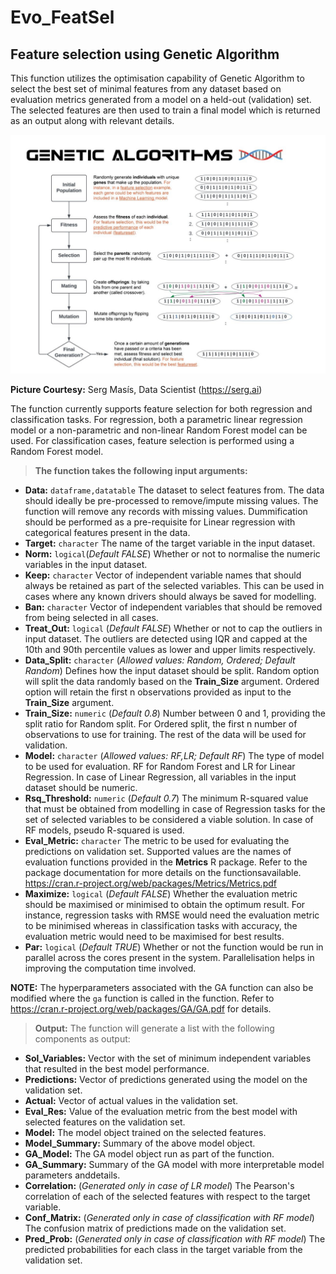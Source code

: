 # Evo_FeatSel

## Feature selection using Genetic Algorithm

This function utilizes the optimisation capability of Genetic Algorithm to select the best set of minimal features from any dataset based on evaluation metrics generated from a model on a held-out (validation) set. The selected features are then used to train a final model which is returned as an output along with relevant details.

![GA_fig](https://github.com/supratim1121992/Evo_FeatSel/blob/main/GA_Summary.jpg?raw=true)

**Picture Courtesy:** Serg Masís, Data Scientist (https://serg.ai)

The function currently supports feature selection for both regression and classification tasks. For regression, both a parametric linear regression model or a non-parametric and non-linear Random Forest model can be used. For classification cases, feature selection is performed using a Random Forest model.

> **The function takes the following input arguments:**
 * **Data:** `dataframe,datatable` The dataset to select features from. The data should ideally be pre-processed to remove/impute missing values. The function will remove any records with missing values. Dummification should be performed as a pre-requisite for Linear regression with categorical features present in the data.
 * **Target:** `character` The name of the target variable in the input dataset.
 * **Norm:** `logical`(*Default FALSE*) Whether or not to normalise the numeric variables in the input dataset.
 * **Keep:** `character` Vector of independent variable names that should always be retained as part of the selected variables. This can be used in cases where any known drivers should always be saved for modelling.
 * **Ban:** `character` Vector of independent variables that should be removed from being selected in all cases.
 * **Treat_Out:** `logical` (*Default FALSE*) Whether or not to cap the outliers in input dataset. The outliers are detected using IQR and capped at the 10th and 90th percentile values as lower and upper limits respectively.
 * **Data_Split:** `character` (*Allowed values: Random, Ordered; Default Random*) Defines how the input dataset should be split. Random option will split the data randomly based on the **Train_Size** argument. Ordered option will retain the first n observations provided as input to the **Train_Size** argument.
 * **Train_Size:** `numeric` (*Default 0.8*) Number between 0 and 1, providing the split ratio for Random split. For Ordered split, the first n number of observations to use for training. The rest of the data will be used for validation. 
 * **Model:** `character` (*Allowed values: RF,LR; Default RF*) The type of model to be used for evaluation. RF for Random Forest and LR for Linear Regression. In case of Linear Regression, all variables in the input dataset should be numeric.
 * **Rsq_Threshold:** `numeric` (*Default 0.7*) The minimum R-squared value that must be obtained from modelling in case of Regression tasks for the set of selected variables to be considered a viable solution. In case of RF models, pseudo R-squared is used.
 * **Eval_Metric:** `character` The metric to be used for evaluating the predictions on validation set. Supported values are the names of evaluation functions provided in the **Metrics** R package. Refer to the package documentation for more details on the functionsavailable. https://cran.r-project.org/web/packages/Metrics/Metrics.pdf
 * **Maximize:** `logical` (*Default FALSE*) Whether the evaluation metric should be maximised or minimised to obtain the optimum result. For instance, regression tasks with RMSE would need the evaluation metric to be minimised whereas in classification tasks with accuracy, the evaluation metric would need to be maximised for best results.
 * **Par:** `logical` (*Default TRUE*) Whether or not the function would be run in parallel across the cores present in the system. Parallelisation helps in improving the computation time involved.
 
**NOTE:** The hyperparameters associated with the GA function can also be modified where the `ga` function is called in the function. Refer to https://cran.r-project.org/web/packages/GA/GA.pdf for details. 
  
> **Output:** The function will generate a list with the following components as output:
 * **Sol_Variables:** Vector with the set of minimum independent variables that resulted in the best model performance.
 * **Predictions:** Vector of predictions generated using the model on the validation set.
 * **Actual:** Vector of actual values in the validation set.
 * **Eval_Res:** Value of the evaluation metric from the best model with selected features on the validation set.
 * **Model:** The model object trained on the selected features.
 * **Model_Summary:** Summary of the above model object.
 * **GA_Model:** The GA model object run as part of the function.
 * **GA_Summary:** Summary of the GA model with more interpretable model parameters anddetails.
 * **Correlation:** (*Generated only in case of LR model*) The Pearson's correlation of each of the selected features with respect to the target variable.
 * **Conf_Matrix:** (*Generated only in case of classification with RF model*) The confusion matrix of predictions made on the validation set.
 * **Pred_Prob:** (*Generated only in case of classification with RF model*) The predicted probabilities for each class in the target variable from the validation set.
